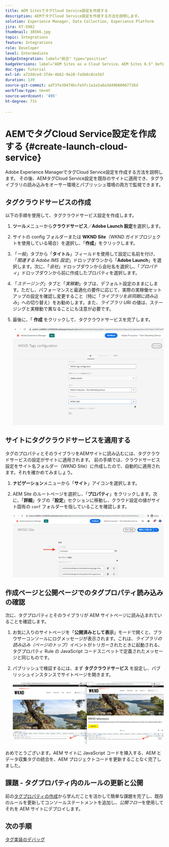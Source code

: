 ```yaml
---
title: AEM SitesでタグCloud Service設定を作成する
description: AEMでタグCloud Service設定を作成する方法を説明します。
solution: Experience Manager, Data Collection, Experience Platform
jira: KT-5982
thumbnail: 38566.jpg
topic: Integrations
feature: Integrations
role: Developer
level: Intermediate
badgeIntegration: label="統合" type="positive"
badgeVersions: label="AEM Sites as a Cloud Service、AEM Sites 6.5" before-title="false"
doc-type: Tutorial
exl-id: a72ddced-37de-4b62-9e28-fa5b6c8ce5b7
duration: 139
source-git-commit: adf3fe30474bcfe5fc1a1e2a8a3d49060067726d
workflow-type: tm+mt
source-wordcount: '495'
ht-degree: 71%

---
```


# AEMでタグCloud Service設定を作成する {#create-launch-cloud-service}

Adobe Experience ManagerでタグCloud Service設定を作成する方法を説明します。 その後、AEMタグCloud Service設定を既存のサイトに適用でき、タグライブラリの読み込みをオーサー環境とパブリッシュ環境の両方で監視できます。

## タグクラウドサービスの作成

以下の手順を使用して、タグクラウドサービス設定を作成します。

1. **ツール**&#x200B;メニューから&#x200B;**クラウドサービス**／**Adobe Launch 設定**&#x200B;を選択します。
1. サイトの config フォルダーまたは **WKND Site**（WKND ガイドプロジェクトを使用している場合）を選択し、「**作成**」をクリックします。
1. 「_一般_」タブから「**タイトル**」フィールドを使用して設定に名前を付け、「_関連する Adobe IMS 設定_」ドロップダウンから「**Adobe Launch**」を選択します。次に、「_会社_」ドロップダウンから会社名を選択し、「_プロパティ_」ドロップダウンから前に作成したプロパティを選択します。
1. 「_ステージング_」タブと「_実稼動_」タブは、デフォルト設定のままにします。ただし、パフォーマンスと最適化の要件に応じて、実際の実稼働セットアップの設定を確認し変更すること（特に「_ライブラリを非同期に読み込み_」への切り替え）をお勧めします。また、_ライブラリ URI_ の値は、ステージングと実稼動で異なることにも注意が必要です。
1. 最後に、「 **作成** をクリックして、タグクラウドサービスを完了します。

   ![タグCloud Service設定](assets/launch-cloud-services-config.png)

## サイトにタグクラウドサービスを適用する

タグのプロパティとそのライブラリをAEMサイトに読み込むには、タグクラウドサービスの設定がサイトに適用されます。 前の手順では、クラウドサービス設定をサイト名フォルダー（WKND Site）に作成したので、自動的に適用されます。それを確かめてみましょう。

1. **ナビゲーション**&#x200B;メニューから「**サイト**」アイコンを選択します。

1. AEM Site のルートページを選択し、「**プロパティ**」をクリックします。次に、「**詳細**」タブの「**設定**」セクションに移動し、クラウド設定の値がサイト固有の `conf` フォルダーを指していることを確認します。

   ![サイトへのクラウドサービス設定の適用](assets/apply-cloud-services-config-to-site.png)

## 作成ページと公開ページでのタグプロパティ読み込みの確認

次に、タグプロパティとそのライブラリが AEM サイトページに読み込まれていることを確認します。

1. お気に入りのサイトページを「**公開済みとして表示**」モードで開くと、ブラウザーコンソールにログメッセージが表示されます。これは、_ライブラリの読み込み（ページのトップ）_&#x200B;イベントがトリガーされたときに起動される、タグプロパティ Rule の JavaScript コードスニペットで定義されたメッセージと同じものです。

1. パブリッシュで検証するには、まず **タグクラウドサービス** を設定し、パブリッシュインスタンスでサイトページを開きます。

   ![作成ページと公開ページでのタグプロパティ](assets/tag-property-on-author-publish-pages.png)

おめでとうございます。AEM サイトに JavaScript コードを挿入する、AEM とデータ収集タグの統合を、AEM プロジェクトコードを更新することなく完了しました。

## 課題 - タグプロパティ内のルールの更新と公開

前の[タグプロパティの作成](./create-tag-property.md)から学んだことを活かして簡単な課題を完了し、既存のルールを更新してコンソールステートメントを追加し、_公開フロー_&#x200B;を使用してそれを AEM サイトにデプロイします。

## 次の手順

[タグ実装のデバッグ](debug-tags-implementation.md)
